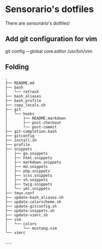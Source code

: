 # Sensorario's dotfiles

There are *sensorario*'s dotfiles!

## Add git configuration for vim

git config --global core.editor /usr/bin/vim 

## Folding

```
.
├── README.md
├── bash
│   └── refresh
├── bash_aliases
├── bash_profile
├── copy_locals.sh
├── git
│   └── hooks
│       ├── README.markdown
│       ├── post-checkout
│       └── post-commit
├── git-completion.bash
├── gitconfig
├── install.sh
├── profile
├── snippets
│   ├── go.snippets
│   ├── html.snippets
│   ├── markdown.snippets
│   ├── md.snippets
│   ├── php.snippets
│   ├── scss.snippets
│   ├── sh.snippets
│   ├── twig.snippets
│   └── yml.snippets
├── tmux.conf
├── update-bash_aliases.sh
├── update-colorscheme.sh
├── update-gitconfig.sh
├── update-snippets.sh
├── update-vimrc.sh
├── vim
│   └── colors
│       └── mustang.vim
└── vimrc
```

   …..
